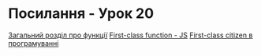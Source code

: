 # Посилання - Урок 20

[Загальний розділ про функції](https://developer.mozilla.org/en-US/docs/Web/JavaScript/Guide/Functions)
[First-class function - JS](https://developer.mozilla.org/en-US/docs/Glossary/First-class_Function)
[First-class citizen в програмуванні](https://en.wikipedia.org/wiki/First-class_citizen)
